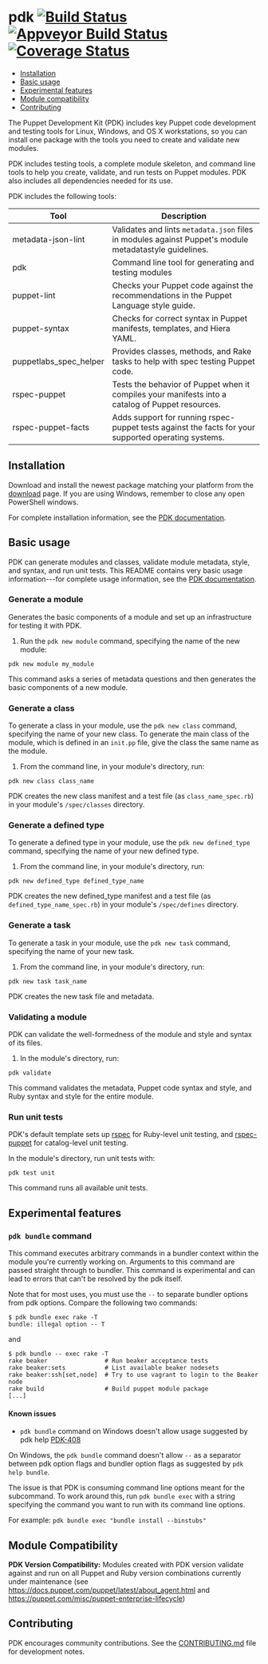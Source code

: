 # pdk [![Build Status](https://travis-ci.org/puppetlabs/pdk.svg?branch=master)](https://travis-ci.org/puppetlabs/pdk) [![Appveyor Build Status](https://ci.appveyor.com/api/projects/status/x70e2fqllbaootpd?svg=true)](https://ci.appveyor.com/project/puppetlabs/pdk) [![Coverage Status](https://coveralls.io/repos/github/puppetlabs/pdk/badge.svg?branch=master)](https://coveralls.io/github/puppetlabs/pdk?branch=master)

* [Installation](#installation)
* [Basic usage](#basic-usage)
* [Experimental features](#experimental-features)
* [Module compatibility](#module-compatibility)
* [Contributing](#contributing)

The Puppet Development Kit (PDK) includes key Puppet code development and testing tools for Linux, Windows, and OS X workstations, so you can install one package with the tools you need to create and validate new modules.

PDK includes testing tools, a complete module skeleton, and command line tools to help you create, validate, and run tests on Puppet modules. PDK also includes all dependencies needed for its use.

PDK includes the following tools:

Tool   | Description
----------------|-------------------------
metadata-json-lint | Validates and lints `metadata.json` files in modules against  Puppet's module metadatastyle guidelines.
pdk | Command line tool for generating and testing modules
puppet-lint | Checks your Puppet code against the recommendations in the Puppet Language style guide.
puppet-syntax | Checks for correct syntax in Puppet manifests, templates, and Hiera YAML.
puppetlabs_spec_helper | Provides classes, methods, and Rake tasks to help with spec testing Puppet code.
rspec-puppet | Tests the behavior of Puppet when it compiles your manifests into a catalog of Puppet resources.
rspec-puppet-facts | Adds support for running rspec-puppet tests against the facts for your supported operating systems.


## Installation

Download and install the newest package matching your platform from the [download](https://puppet.com/download-puppet-development-kit) page. If you are using Windows, remember to close any open PowerShell windows.

For complete installation information, see the [PDK documentation](https://docs.puppet.com/pdk/latest/pdk_install.html).

## Basic usage

PDK can generate modules and classes, validate module metadata, style, and syntax, and run unit tests. This README contains very basic usage information---for complete usage information, see the [PDK documentation](https://docs.puppet.com/pdk/).

### Generate a module

Generates the basic components of a module and set up an infrastructure for testing it with PDK.

1. Run the `pdk new module` command, specifying the name of the new module:

```
pdk new module my_module
```

This command asks a series of metadata questions and then generates the basic components of a new module.

### Generate a class

To generate a class in your module, use the `pdk new class` command, specifying the name of your new class. To generate the main class of the module, which is defined in an `init.pp` file, give the class the same name as the module.

1. From the command line, in your module's directory, run: 
```
pdk new class class_name 
```

PDK creates the new class manifest and a test file (as `class_name_spec.rb`) in your module's `/spec/classes` directory. 

### Generate a defined type

To generate a defined type in your module, use the `pdk new defined_type` command, specifying the name of your new defined type.

1. From the command line, in your module's directory, run: 
```
pdk new defined_type defined_type_name
```

PDK creates the new defined\_type manifest and a test file (as `defined_type_name_spec.rb`) in your module's `/spec/defines` directory. 

### Generate a task

To generate a task in your module, use the `pdk new task` command, specifying the name of your new task.

1. From the command line, in your module's directory, run: 
```
pdk new task task_name
```

PDK creates the new task file and metadata.

### Validating a module

PDK can validate the well-formedness of the module and style and syntax of its files.

1. In the module's directory, run:

```
pdk validate
```

This command validates the metadata, Puppet code syntax and style, and Ruby syntax and style for the entire module.

### Run unit tests

PDK's default template sets up [rspec](http://rspec.info/) for Ruby-level unit testing, and [rspec-puppet](https://github.com/rodjek/rspec-puppet/) for catalog-level unit testing.

In the module's directory, run unit tests with:

```
pdk test unit
```

This command runs all available unit tests.

## Experimental features

### `pdk bundle` command

This command executes arbitrary commands in a bundler context within the module you're currently working on. Arguments to this command are passed straight through to bundler. This command is experimental  and can lead to errors that can't be resolved by the pdk itself.

Note that for most uses, you must use the `--` to separate bundler options from pdk options. Compare the following two commands:

```
$ pdk bundle exec rake -T
bundle: illegal option -- T

```

and

```
$ pdk bundle -- exec rake -T
rake beaker                # Run beaker acceptance tests
rake beaker:sets           # List available beaker nodesets
rake beaker:ssh[set,node]  # Try to use vagrant to login to the Beaker node
rake build                 # Build puppet module package
[...]
```

#### Known issues

* `pdk bundle` command on Windows doesn't allow usage suggested by pdk help [PDK-408](https://tickets.puppetlabs.com/browse/PDK-408)

On Windows, the `pdk bundle` command doesn't allow `--` as a separator between pdk option flags and bundler option flags as suggested by `pdk help bundle`.

The issue is that PDK is consuming command line options meant for the subcommand. To work around this, run `pdk bundle exec` with a string specifying the command you want to run with its command line options.

For example: `pdk bundle exec "bundle install --binstubs"`

## Module Compatibility

**PDK Version Compatibility:** Modules created with PDK version validate against and run on all Puppet and Ruby version combinations currently under maintenance (see https://docs.puppet.com/puppet/latest/about_agent.html and https://puppet.com/misc/puppet-enterprise-lifecycle)

## Contributing

PDK encourages community contributions. See the [CONTRIBUTING.md](CONTRIBUTING.md) file for development notes.
